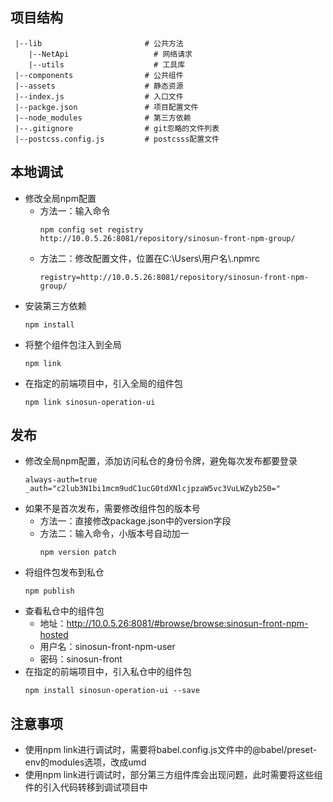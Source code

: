 <!--
 * @Author: huxudong
 * @Date: 2020-12-09 18:38:06
 * @LastEditTime: 2021-03-08 14:45:36
 * @Description: 使用说明
-->
## 项目结构
``` 
 |--lib                       # 公共方法
    |--NetApi                   # 网络请求
    |--utils                    # 工具库  
 |--components                # 公共组件
 |--assets                    # 静态资源
 |--index.js                  # 入口文件
 |--packge.json               # 项目配置文件
 |--node_modules              # 第三方依赖
 |--.gitignore                # git忽略的文件列表
 |--postcss.config.js         # postcsss配置文件
```

## 本地调试
  + 修改全局npm配置
    - 方法一：输入命令
      ```
      npm config set registry http://10.0.5.26:8081/repository/sinosun-front-npm-group/
      ```
    - 方法二：修改配置文件，位置在C:\Users\用户名\\.npmrc
      ```
      registry=http://10.0.5.26:8081/repository/sinosun-front-npm-group/
      ```
  + 安装第三方依赖
    ```
    npm install
    ```
  + 将整个组件包注入到全局
    ```
    npm link
    ```
  + 在指定的前端项目中，引入全局的组件包
    ```
    npm link sinosun-operation-ui
    ```

## 发布
  + 修改全局npm配置，添加访问私仓的身份令牌，避免每次发布都要登录
    ```
    always-auth=true
    _auth="c2lub3N1bi1mcm9udC1ucG0tdXNlcjpzaW5vc3VuLWZyb250="
    ```
  + 如果不是首次发布，需要修改组件包的版本号
    - 方法一：直接修改package.json中的version字段
    - 方法二：输入命令，小版本号自动加一
      ```
      npm version patch
      ```
  + 将组件包发布到私仓
    ```
    npm publish
    ```
  + 查看私仓中的组件包
    - 地址：http://10.0.5.26:8081/#browse/browse:sinosun-front-npm-hosted
    - 用户名：sinosun-front-npm-user
    - 密码：sinosun-front
  + 在指定的前端项目中，引入私仓中的组件包
    ```
    npm install sinosun-operation-ui --save
    ```

## 注意事项
  + 使用npm link进行调试时，需要将babel.config.js文件中的@babel/preset-env的modules选项，改成umd
  + 使用npm link进行调试时，部分第三方组件库会出现问题，此时需要将这些组件的引入代码转移到调试项目中